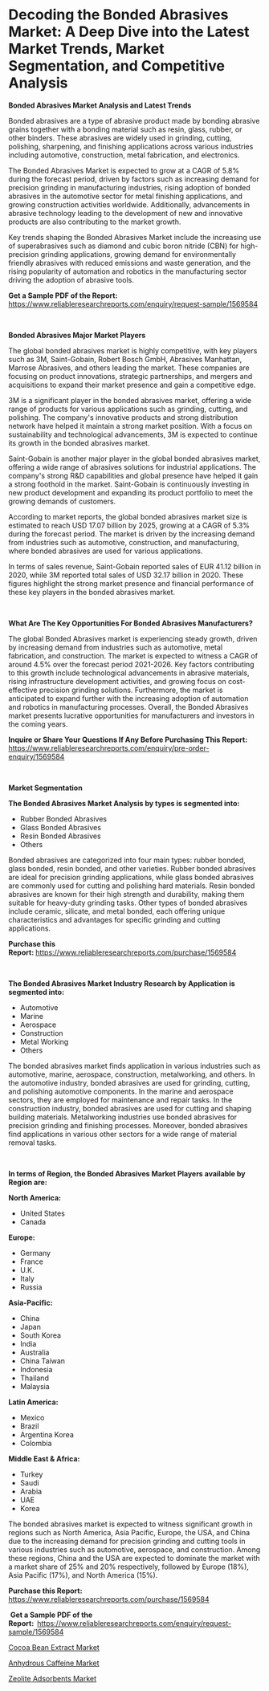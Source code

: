 <p><h1>Decoding the Bonded Abrasives Market: A Deep Dive into the Latest Market Trends, Market Segmentation, and Competitive Analysis</h1></p><p><strong>Bonded Abrasives Market Analysis and Latest Trends</strong></p>
<p><p>Bonded abrasives are a type of abrasive product made by bonding abrasive grains together with a bonding material such as resin, glass, rubber, or other binders. These abrasives are widely used in grinding, cutting, polishing, sharpening, and finishing applications across various industries including automotive, construction, metal fabrication, and electronics.</p><p>The Bonded Abrasives Market is expected to grow at a CAGR of 5.8% during the forecast period, driven by factors such as increasing demand for precision grinding in manufacturing industries, rising adoption of bonded abrasives in the automotive sector for metal finishing applications, and growing construction activities worldwide. Additionally, advancements in abrasive technology leading to the development of new and innovative products are also contributing to the market growth.</p><p>Key trends shaping the Bonded Abrasives Market include the increasing use of superabrasives such as diamond and cubic boron nitride (CBN) for high-precision grinding applications, growing demand for environmentally friendly abrasives with reduced emissions and waste generation, and the rising popularity of automation and robotics in the manufacturing sector driving the adoption of abrasive tools.</p></p>
<p><strong>Get a Sample PDF of the Report:&nbsp;</strong> <a href="https://www.reliableresearchreports.com/enquiry/request-sample/1569584">https://www.reliableresearchreports.com/enquiry/request-sample/1569584</a></p>
<p>&nbsp;</p>
<p><strong>Bonded Abrasives Major Market Players</strong></p>
<p><p>The global bonded abrasives market is highly competitive, with key players such as 3M, Saint-Gobain, Robert Bosch GmbH, Abrasives Manhattan, Marrose Abrasives, and others leading the market. These companies are focusing on product innovations, strategic partnerships, and mergers and acquisitions to expand their market presence and gain a competitive edge.</p><p>3M is a significant player in the bonded abrasives market, offering a wide range of products for various applications such as grinding, cutting, and polishing. The company's innovative products and strong distribution network have helped it maintain a strong market position. With a focus on sustainability and technological advancements, 3M is expected to continue its growth in the bonded abrasives market.</p><p>Saint-Gobain is another major player in the global bonded abrasives market, offering a wide range of abrasives solutions for industrial applications. The company's strong R&D capabilities and global presence have helped it gain a strong foothold in the market. Saint-Gobain is continuously investing in new product development and expanding its product portfolio to meet the growing demands of customers.</p><p>According to market reports, the global bonded abrasives market size is estimated to reach USD 17.07 billion by 2025, growing at a CAGR of 5.3% during the forecast period. The market is driven by the increasing demand from industries such as automotive, construction, and manufacturing, where bonded abrasives are used for various applications.</p><p>In terms of sales revenue, Saint-Gobain reported sales of EUR 41.12 billion in 2020, while 3M reported total sales of USD 32.17 billion in 2020. These figures highlight the strong market presence and financial performance of these key players in the bonded abrasives market.</p></p>
<p>&nbsp;</p>
<p><strong>What Are The Key Opportunities For Bonded Abrasives Manufacturers?</strong></p>
<p><p>The global Bonded Abrasives market is experiencing steady growth, driven by increasing demand from industries such as automotive, metal fabrication, and construction. The market is expected to witness a CAGR of around 4.5% over the forecast period 2021-2026. Key factors contributing to this growth include technological advancements in abrasive materials, rising infrastructure development activities, and growing focus on cost-effective precision grinding solutions. Furthermore, the market is anticipated to expand further with the increasing adoption of automation and robotics in manufacturing processes. Overall, the Bonded Abrasives market presents lucrative opportunities for manufacturers and investors in the coming years.</p></p>
<p><strong>Inquire or Share Your Questions If Any Before Purchasing This Report:</strong> <a href="https://www.reliableresearchreports.com/enquiry/pre-order-enquiry/1569584">https://www.reliableresearchreports.com/enquiry/pre-order-enquiry/1569584</a></p>
<p>&nbsp;</p>
<p><strong>Market Segmentation</strong></p>
<p><strong>The Bonded Abrasives Market Analysis by types is segmented into:</strong></p>
<p><ul><li>Rubber Bonded Abrasives</li><li>Glass Bonded Abrasives</li><li>Resin Bonded Abrasives</li><li>Others</li></ul></p>
<p><p>Bonded abrasives are categorized into four main types: rubber bonded, glass bonded, resin bonded, and other varieties. Rubber bonded abrasives are ideal for precision grinding applications, while glass bonded abrasives are commonly used for cutting and polishing hard materials. Resin bonded abrasives are known for their high strength and durability, making them suitable for heavy-duty grinding tasks. Other types of bonded abrasives include ceramic, silicate, and metal bonded, each offering unique characteristics and advantages for specific grinding and cutting applications.</p></p>
<p><strong>Purchase this Report:&nbsp;</strong><a href="https://www.reliableresearchreports.com/purchase/1569584">https://www.reliableresearchreports.com/purchase/1569584</a></p>
<p>&nbsp;</p>
<p><strong>The Bonded Abrasives Market Industry Research by Application is segmented into:</strong></p>
<p><ul><li>Automotive</li><li>Marine</li><li>Aerospace</li><li>Construction</li><li>Metal Working</li><li>Others</li></ul></p>
<p><p>The bonded abrasives market finds application in various industries such as automotive, marine, aerospace, construction, metalworking, and others. In the automotive industry, bonded abrasives are used for grinding, cutting, and polishing automotive components. In the marine and aerospace sectors, they are employed for maintenance and repair tasks. In the construction industry, bonded abrasives are used for cutting and shaping building materials. Metalworking industries use bonded abrasives for precision grinding and finishing processes. Moreover, bonded abrasives find applications in various other sectors for a wide range of material removal tasks.</p></p>
<p>&nbsp;</p>
<p><strong>In terms of Region, the Bonded Abrasives Market Players available by Region are:</strong></p>
<p>
    <p> <strong> North America: </strong>
        <ul>
            <li>United States</li>
            <li>Canada</li>
        </ul>
        </p> 
    <p> <strong> Europe: </strong>
        <ul>
            <li>Germany</li>
            <li>France</li>
            <li>U.K.</li>
            <li>Italy</li>
            <li>Russia</li>
        </ul>
        </p> 
    <p> <strong> Asia-Pacific: </strong>
        <ul>
            <li>China</li>
            <li>Japan</li>
            <li>South Korea</li>
            <li>India</li>
            <li>Australia</li>
            <li>China Taiwan</li>
            <li>Indonesia</li>
            <li>Thailand</li>
            <li>Malaysia</li>
        </ul>
        </p> 
    <p> <strong> Latin America: </strong>
        <ul>
            <li>Mexico</li>
            <li>Brazil</li>
            <li>Argentina Korea</li>
            <li>Colombia</li>
        </ul>
        </p> 
    <p> <strong> Middle East & Africa: </strong>
        <ul>
            <li>Turkey</li>
            <li>Saudi</li>
            <li>Arabia</li>
            <li>UAE</li>
            <li>Korea</li>
        </ul>
    </p>
    </p>
<p><p>The bonded abrasives market is expected to witness significant growth in regions such as North America, Asia Pacific, Europe, the USA, and China due to the increasing demand for precision grinding and cutting tools in various industries such as automotive, aerospace, and construction. Among these regions, China and the USA are expected to dominate the market with a market share of 25% and 20% respectively, followed by Europe (18%), Asia Pacific (17%), and North America (15%).</p></p>
<p><strong>Purchase this Report: </strong><a href="https://www.reliableresearchreports.com/purchase/1569584">https://www.reliableresearchreports.com/purchase/1569584</a></p>
<p>&nbsp;<strong>Get a Sample PDF of the Report:&nbsp;&nbsp;</strong><a href="https://www.reliableresearchreports.com/enquiry/request-sample/1569584">https://www.reliableresearchreports.com/enquiry/request-sample/1569584</a></p>
<p><strong></strong></p>
<p><p><a href="https://github.com/jaidynmorantestelletmjzya/Market-Research-Report-List-1/blob/main/cocoa-bean-extract-market.md">Cocoa Bean Extract Market</a></p><p><a href="https://github.com/juniordelafrance/Market-Research-Report-List-2/blob/main/anhydrous-caffeine-market.md">Anhydrous Caffeine Market</a></p><p><a href="https://issuu.com/reportprime-2/docs/zeolite-adsorbents-market-size-2030.pptx">Zeolite Adsorbents Market</a></p></p>